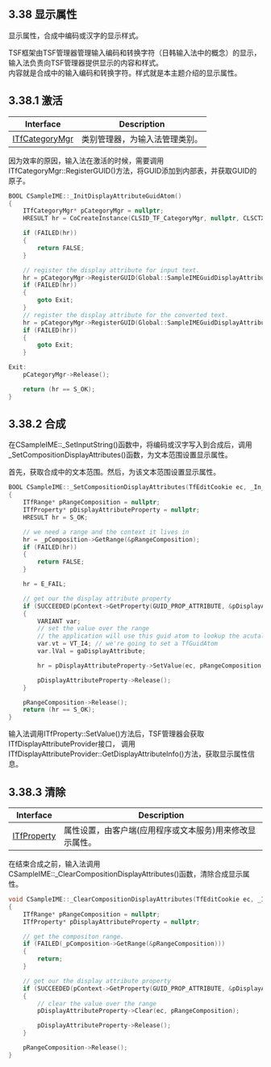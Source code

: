 ## 3.38 显示属性

显示属性，合成中编码或汉字的显示样式。

TSF框架由TSF管理器管理输入编码和转换字符（日韩输入法中的概念）的显示，输入法负责向TSF管理器提供显示的内容和样式。<br>
内容就是合成中的输入编码和转换字符。样式就是本主题介绍的显示属性。

## 3.38.1 激活

Interface			|Description
-|-
[ITfCategoryMgr][1]	|类别管理器，为输入法管理类别。

[1]: https://github.com/ChineseInputMethod/Interface/blob/master/TSFmanager/ITfCategoryMgr.md

因为效率的原因，输入法在激活的时候，需要调用ITfCategoryMgr::RegisterGUID()方法，将GUID添加到内部表，并获取GUID的原子。

```C++
BOOL CSampleIME::_InitDisplayAttributeGuidAtom()
{
    ITfCategoryMgr* pCategoryMgr = nullptr;
    HRESULT hr = CoCreateInstance(CLSID_TF_CategoryMgr, nullptr, CLSCTX_INPROC_SERVER, IID_ITfCategoryMgr, (void**)&pCategoryMgr);

    if (FAILED(hr))
    {
        return FALSE;
    }

    // register the display attribute for input text.
    hr = pCategoryMgr->RegisterGUID(Global::SampleIMEGuidDisplayAttributeInput, &_gaDisplayAttributeInput);
	if (FAILED(hr))
    {
        goto Exit;
    }
    // register the display attribute for the converted text.
    hr = pCategoryMgr->RegisterGUID(Global::SampleIMEGuidDisplayAttributeConverted, &_gaDisplayAttributeConverted);
	if (FAILED(hr))
    {
        goto Exit;
    }

Exit:
    pCategoryMgr->Release();

    return (hr == S_OK);
}
```

## 3.38.2 合成

在CSampleIME::_SetInputString()函数中，将编码或汉字写入到合成后，调用_SetCompositionDisplayAttributes()函数，为文本范围设置显示属性。

首先，获取合成中的文本范围。然后，为该文本范围设置显示属性。

```C++
BOOL CSampleIME::_SetCompositionDisplayAttributes(TfEditCookie ec, _In_ ITfContext *pContext, TfGuidAtom gaDisplayAttribute)
{
    ITfRange* pRangeComposition = nullptr;
    ITfProperty* pDisplayAttributeProperty = nullptr;
    HRESULT hr = S_OK;

    // we need a range and the context it lives in
    hr = _pComposition->GetRange(&pRangeComposition);
    if (FAILED(hr))
    {
        return FALSE;
    }

    hr = E_FAIL;

    // get our the display attribute property
    if (SUCCEEDED(pContext->GetProperty(GUID_PROP_ATTRIBUTE, &pDisplayAttributeProperty)))
    {
        VARIANT var;
        // set the value over the range
        // the application will use this guid atom to lookup the acutal rendering information
        var.vt = VT_I4; // we're going to set a TfGuidAtom
        var.lVal = gaDisplayAttribute; 

        hr = pDisplayAttributeProperty->SetValue(ec, pRangeComposition, &var);

        pDisplayAttributeProperty->Release();
    }

    pRangeComposition->Release();
    return (hr == S_OK);
}
```

输入法调用ITfProperty::SetValue()方法后，TSF管理器会获取ITfDisplayAttributeProvider接口，
调用ITfDisplayAttributeProvider::GetDisplayAttributeInfo()方法，获取显示属性信息。

## 3.38.3 清除

Interface			|Description
-|-
[ITfProperty][2]	|属性设置，由客户端(应用程序或文本服务)用来修改显示属性。

[2]: https://github.com/ChineseInputMethod/Interface/blob/master/TSFmanager/ITfProperty.md

在结束合成之前，输入法调用CSampleIME::_ClearCompositionDisplayAttributes()函数，清除合成显示属性。

```C++
void CSampleIME::_ClearCompositionDisplayAttributes(TfEditCookie ec, _In_ ITfContext *pContext)
{
    ITfRange* pRangeComposition = nullptr;
    ITfProperty* pDisplayAttributeProperty = nullptr;

    // get the compositon range.
    if (FAILED(_pComposition->GetRange(&pRangeComposition)))
    {
        return;
    }

    // get our the display attribute property
    if (SUCCEEDED(pContext->GetProperty(GUID_PROP_ATTRIBUTE, &pDisplayAttributeProperty)))
    {
        // clear the value over the range
        pDisplayAttributeProperty->Clear(ec, pRangeComposition);

        pDisplayAttributeProperty->Release();
    }

    pRangeComposition->Release();
}
```